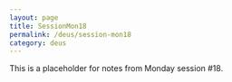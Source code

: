 ```yaml
---
layout: page
title: SessionMon18
permalink: /deus/session-mon18
category: deus
---
```

This is a placeholder for notes from Monday session #18.
